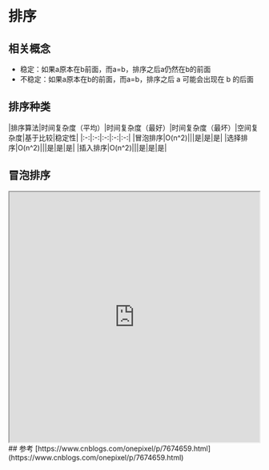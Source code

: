 # 排序
## 相关概念
+ 稳定：如果a原本在b前面，而a=b，排序之后a仍然在b的前面
+ 不稳定：如果a原本在b的前面，而a=b，排序之后 a 可能会出现在 b 的后面
## 排序种类
|排序算法|时间复杂度（平均）|时间复杂度（最好）|时间复杂度（最坏）|空间复杂度|基于比较|稳定性|
|:-:|:-:|:-:|:-:|:-:|
|冒泡排序|O(n^2)|||是|是|是|
|选择排序|O(n^2)|||是|是|是|
|插入排序|O(n^2)|||是|是|是|
## 冒泡排序
<iframe height=500 width=500 src="http://ww4.sinaimg.cn/mw690/e75a115bgw1f3rrbzv1m8g209v0diqv7.gif"></iframe>
## 参考
[https://www.cnblogs.com/onepixel/p/7674659.html](https://www.cnblogs.com/onepixel/p/7674659.html)  


